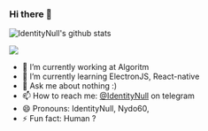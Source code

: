 ### Hi there 👋

![IdentityNull's github stats](https://github-readme-stats.vercel.app/api?username=IdentityNulll&show_icons=true&theme=default)

![](https://komarev.com/ghpvc/?username==IdentityNulll&color=blue&theme=onedark)

- 🔭 I’m currently working at Algoritm
- 🌱 I’m currently learning ElectronJS, React-native
- 💬 Ask me about nothing :)
- 📫 How to reach me: [@IdentityNull](https://t.me/IdentityNull) on telegram
- 😄 Pronouns: IdentityNull, Nydo60,
- ⚡ Fun fact: Human ?

<a href="https://github.com/azamjonbro">
<!--   <img src="https://spotify-readme-vodiylik.vercel.app/api?scan=true&theme=light&spin=0" alt="Current Spotify Song"> -->
</a>
